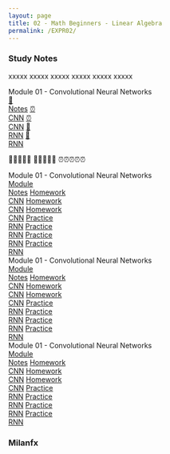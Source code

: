 ```yaml
---
layout: page
title: 02 - Math Beginners - Linear Algebra
permalink: /EXPR02/
---
```


<h3>Study Notes</h3>

xxxxx xxxxx xxxxx xxxxx xxxxx xxxxx

<div>
  <span class="btn cour"><span class="btn cour5">Module 01 - Convolutional Neural Networks</span>
  <br>
  <a href="/03-MSDS-Express/EXPR01/M1/" class="btn cour6">📝<br>Notes</a>
  <a href="/03-MSDS-Courses/EXPR01/M1/" class="btn cour6">⏰<br>CNN</a>
  <a href="/03-MSDS-Courses/EXPR01/M1/" class="btn cour7">⏰<br>CNN</a>
  <a href="/03-MSDS-Courses/MSDS01/M1/" class="btn cour8">📂<br>RNN</a>
  <a href="/03-MSDS-Courses/MSDS01/M1/" class="btn cour9">📂<br>RNN</a>
  </span>
</div>

📝📝📝📝📝
📂📂📂📂📂
⏰⏰⏰⏰⏰
<div>
  <span class="btn cour"><span class="btn cour5">Module 01 - Convolutional Neural Networks</span>
  <br>
  <a href="/03-MSDS-Express/EXPR01/M1/" class="btn cour6">Module<br>Notes</a>
  <a href="/03-MSDS-Courses/EXPR01/M1/" class="btn cour6">Homework<br>CNN</a>
  <a href="/03-MSDS-Courses/EXPR01/M1/" class="btn cour7">Homework<br>CNN</a>
  <a href="/03-MSDS-Courses/EXPR01/M1/" class="btn cour7">Homework<br>CNN</a>
  <a href="/03-MSDS-Courses/MSDS01/M1/" class="btn cour8">Practice<br>RNN</a>
  <a href="/03-MSDS-Courses/MSDS01/M1/" class="btn cour8">Practice<br>RNN</a>
  <a href="/03-MSDS-Courses/MSDS01/M1/" class="btn cour9">Practice<br>RNN</a>
  <a href="/03-MSDS-Courses/MSDS01/M1/" class="btn cour9">Practice<br>RNN</a>
  </span>
</div>

<div>
  <span class="btn cour"><span class="btn cour5">Module 01 - Convolutional Neural Networks</span>
  <br>
  <a href="/03-MSDS-Express/EXPR01/M1/" class="btn cour6">Module<br>Notes</a>
  <a href="/03-MSDS-Courses/EXPR01/M1/" class="btn cour6">Homework<br>CNN</a>
  <a href="/03-MSDS-Courses/EXPR01/M1/" class="btn cour7">Homework<br>CNN</a>
  <a href="/03-MSDS-Courses/EXPR01/M1/" class="btn cour7">Homework<br>CNN</a>
  <a href="/03-MSDS-Courses/MSDS01/M1/" class="btn cour8">Practice<br>RNN</a>
  <a href="/03-MSDS-Courses/MSDS01/M1/" class="btn cour8">Practice<br>RNN</a>
  <a href="/03-MSDS-Courses/MSDS01/M1/" class="btn cour9">Practice<br>RNN</a>
  <a href="/03-MSDS-Courses/MSDS01/M1/" class="btn cour9">Practice<br>RNN</a>
  </span>
</div>

<div>
  <span class="btn cour"><span class="btn cour5">Module 01 - Convolutional Neural Networks</span>
  <br>
  <a href="/03-MSDS-Express/EXPR01/M1/" class="btn cour6">Module<br>Notes</a>
  <a href="/03-MSDS-Courses/EXPR01/M1/" class="btn cour6">Homework<br>CNN</a>
  <a href="/03-MSDS-Courses/EXPR01/M1/" class="btn cour7">Homework<br>CNN</a>
  <a href="/03-MSDS-Courses/EXPR01/M1/" class="btn cour7">Homework<br>CNN</a>
  <a href="/03-MSDS-Courses/MSDS01/M1/" class="btn cour8">Practice<br>RNN</a>
  <a href="/03-MSDS-Courses/MSDS01/M1/" class="btn cour8">Practice<br>RNN</a>
  <a href="/03-MSDS-Courses/MSDS01/M1/" class="btn cour9">Practice<br>RNN</a>
  <a href="/03-MSDS-Courses/MSDS01/M1/" class="btn cour9">Practice<br>RNN</a>
  </span>
</div>

<h3>Milanfx</h3>